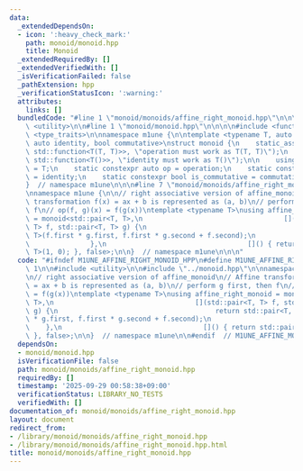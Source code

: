 ```yaml
---
data:
  _extendedDependsOn:
  - icon: ':heavy_check_mark:'
    path: monoid/monoid.hpp
    title: Monoid
  _extendedRequiredBy: []
  _extendedVerifiedWith: []
  _isVerificationFailed: false
  _pathExtension: hpp
  _verificationStatusIcon: ':warning:'
  attributes:
    links: []
  bundledCode: "#line 1 \"monoid/monoids/affine_right_monoid.hpp\"\n\n\n\n#include\
    \ <utility>\n\n#line 1 \"monoid/monoid.hpp\"\n\n\n\n#include <functional>\n#include\
    \ <type_traits>\n\nnamespace m1une {\n\ntemplate <typename T, auto operation,\
    \ auto identity, bool commutative>\nstruct monoid {\n    static_assert(std::is_convertible_v<decltype(operation),\
    \ std::function<T(T, T)>>, \"operation must work as T(T, T)\");\n    static_assert(std::is_convertible_v<decltype(identity),\
    \ std::function<T()>>, \"identity must work as T()\");\n\n    using value_type\
    \ = T;\n    static constexpr auto op = operation;\n    static constexpr auto id\
    \ = identity;\n    static constexpr bool is_commutative = commutative;\n};\n\n\
    }  // namespace m1une\n\n\n#line 7 \"monoid/monoids/affine_right_monoid.hpp\"\n\
    \nnamespace m1une {\n\n// right associative version of affine_monoid\n// Affine\
    \ transformation f(x) = ax + b is represented as (a, b)\n// perform g first, then\
    \ f\n// op(f, g)(x) = f(g(x))\ntemplate <typename T>\nusing affine_right_monoid\
    \ = monoid<std::pair<T, T>,\n                                   [](std::pair<T,\
    \ T> f, std::pair<T, T> g) {\n                                       return std::pair<T,\
    \ T>(f.first * g.first, f.first * g.second + f.second);\n                    \
    \               },\n                                   []() { return std::pair<T,\
    \ T>(1, 0); }, false>;\n\n}  // namespace m1une\n\n\n"
  code: "#ifndef M1UNE_AFFINE_RIGHT_MONOID_HPP\n#define M1UNE_AFFINE_RIGHT_MONOID_HPP\
    \ 1\n\n#include <utility>\n\n#include \"../monoid.hpp\"\n\nnamespace m1une {\n\
    \n// right associative version of affine_monoid\n// Affine transformation f(x)\
    \ = ax + b is represented as (a, b)\n// perform g first, then f\n// op(f, g)(x)\
    \ = f(g(x))\ntemplate <typename T>\nusing affine_right_monoid = monoid<std::pair<T,\
    \ T>,\n                                   [](std::pair<T, T> f, std::pair<T, T>\
    \ g) {\n                                       return std::pair<T, T>(f.first\
    \ * g.first, f.first * g.second + f.second);\n                               \
    \    },\n                                   []() { return std::pair<T, T>(1, 0);\
    \ }, false>;\n\n}  // namespace m1une\n\n#endif  // M1UNE_AFFINE_MONOID_HPP\n"
  dependsOn:
  - monoid/monoid.hpp
  isVerificationFile: false
  path: monoid/monoids/affine_right_monoid.hpp
  requiredBy: []
  timestamp: '2025-09-29 00:58:38+09:00'
  verificationStatus: LIBRARY_NO_TESTS
  verifiedWith: []
documentation_of: monoid/monoids/affine_right_monoid.hpp
layout: document
redirect_from:
- /library/monoid/monoids/affine_right_monoid.hpp
- /library/monoid/monoids/affine_right_monoid.hpp.html
title: monoid/monoids/affine_right_monoid.hpp
---
```

